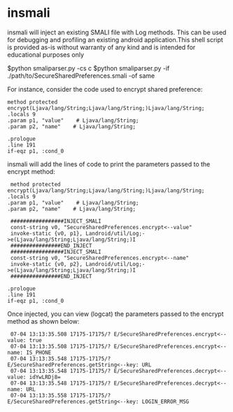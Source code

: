# insmali
insmali will inject an existing SMALI file with Log methods. This can be used for debugging and profiling an existing android application.This shell script is provided as-is without warranty of any kind and is intended for educational purposes only


$python smaliparser.py -cs c
$python smaliparser.py -if ./path/to/SecureSharedPreferences.smali -of same

For instance, consider the code used to encrypt shared preference:

    method protected encrypt(Ljava/lang/String;Ljava/lang/String;)Ljava/lang/String;
    .locals 9
    .param p1, "value"    # Ljava/lang/String;
    .param p2, "name"    # Ljava/lang/String;

    .prologue
    .line 191
    if-eqz p1, :cond_0

 insmali will add the lines of code to print the parameters passed to the encrypt method:  

     method protected encrypt(Ljava/lang/String;Ljava/lang/String;)Ljava/lang/String;
    .locals 9
    .param p1, "value"    # Ljava/lang/String;
    .param p2, "name"    # Ljava/lang/String;

     #################INJECT_SMALI
     const-string v0, "SecureSharedPreferences.encrypt<--value"
     invoke-static {v0, p1}, Landroid/util/Log;->e(Ljava/lang/String;Ljava/lang/String;)I
     ################END_INJECT
     #################INJECT_SMALI
     const-string v0, "SecureSharedPreferences.encrypt<--name"
     invoke-static {v0, p2}, Landroid/util/Log;->e(Ljava/lang/String;Ljava/lang/String;)I
     ################END_INJECT

    .prologue
    .line 191
    if-eqz p1, :cond_0

Once injected, you can view (logcat) the parameters passed to the encrypt method as shown below:

     07-04 13:13:35.508 17175-17175/? E/SecureSharedPreferences.encrypt<--value: true
     07-04 13:13:35.508 17175-17175/? E/SecureSharedPreferences.encrypt<--name: IS_PHONE
     07-04 13:13:35.548 17175-17175/? E/SecureSharedPreferences.getString<--key: URL
     07-04 13:13:35.548 17175-17175/? E/SecureSharedPreferences.decrypt<--value: idYwLRDj8=
     07-04 13:13:35.548 17175-17175/? E/SecureSharedPreferences.decrypt<--name: URL
     07-04 13:13:35.558 17175-17175/? E/SecureSharedPreferences.getString<--key: LOGIN_ERROR_MSG

